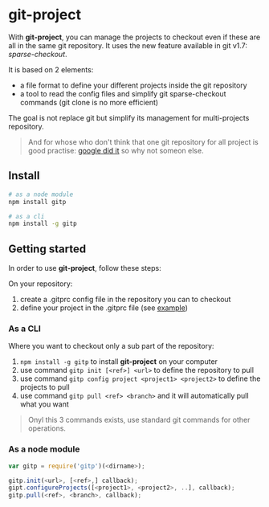 # git-project

With **git-project**, you can manage the projects to checkout even if these are all in the same git repository. It uses the new feature available in git v1.7: *sparse-checkout*.

It is based on 2 elements:
* a file format to define your different projects inside the git repository
* a tool to read the config files and simplify git sparse-checkout commands (git clone is no more efficient)

The goal is not replace git but simplify its management for multi-projects repository.

> And for whose who don't think that one git repository for all project is good practise: [google did it](https://www.wired.com/2015/09/google-2-billion-lines-codeand-one-place/) so why not someon else.

## Install

```bash
# as a node module
npm install gitp

# as a cli
npm install -g gitp
```


## Getting started

In order to use **git-project**, follow these steps:

On your repository:
1. create a .gitprc config file in the repository you can to checkout
2. define your project in the .gitprc file (see [example](https://github.com/thibaultfriedrich/git-project-example/blob/master/.gitprc))

### As a CLI

Where you want to checkout only a sub part of the repository:

1. `npm install -g gitp` to install **git-project** on your computer
2. use command `gitp init [<ref>] <url>` to define the repository to pull
3. use command `gitp config project <project1> <project2>` to define the projects to pull
4. use command `gitp pull <ref> <branch>` and it will automatically pull what you want

> Onyl this 3 commands exists, use standard git commands for other operations.

### As a node module

```javascript
var gitp = require('gitp')(<dirname>);

gitp.init(<url>, [<ref>,] callback);
gipt.configureProjects([<project1>, <project2>, ..], callback);
gitp.pull(<ref>, <branch>, callback);
